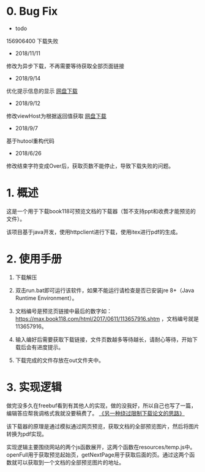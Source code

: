 # 0. Bug Fix
* todo

156906400 下载失败

* 2018/11/11

修改为异步下载，不再需要等待获取全部页面链接

* 2018/9/14

优化提示信息的显示  [网盘下载](https://pan.baidu.com/s/1RyRZP0mSFHhWT_M9iYKZjQ)

* 2018/9/12

修改viewHost为根据返回值获取  [网盘下载](https://pan.baidu.com/s/1waRfVY62YtDzh7BIusyP8g)

* 2018/9/7

基于hutool重构代码

* 2018/6/26

修改结束字符变成Over后，获取页数不能停止，导致下载失败的问题。

# 1. 概述

这是一个用于下载book118可预览文档的下载器（暂不支持ppt和收费才能预览的文件）。

该项目基于java开发，使用httpclient进行下载，使用itex进行pdf的生成。

# 2. 使用手册

1. 下载解压

2. 双击run.bat即可运行该软件，如果不能运行请检查是否已安装jre 8+（Java Runtime Environment）。

3. 文档编号是预览页链接中最后的数字如： https://max.book118.com/html/2017/0611/113657916.shtm ，文档编号就是113657916。

4. 输入编好后需要获取下载链接，文件页数越多等待越长，请耐心等待，开始下载后会有进度提示。

5. 下载完成的文件存放在out文件夹中。

# 3. 实现逻辑

做完没多久在freebuf看到有其他人的实现，做的没我好，所以自己也写了一篇，编辑答应帮我调格式我就没要稿费了。
[《另一种绕过限制下载论文的思路》](http://www.freebuf.com/articles/web/167359.html)

该下载器的原理是通过模拟通过网页预览，获取文档的全部预览图片，然后将图片转换为pdf实现。

实现逻辑主要围绕网站的两个js函数展开，这两个函数在resources/temp.js中。
openFull用于获取预览起始页，getNextPage用于获取后面的页。通过这两个函数就可以获取到一个文档的全部预览图片的地址。


